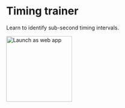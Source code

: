 # Timing trainer
Learn to identify sub-second timing intervals.

<a href="https://adil.hanney.org/timing/">
  <img src="https://user-images.githubusercontent.com/21128619/175814930-1dbe80bf-3b62-4356-90b1-f9cde05578f8.png" width=175 alt="Launch as web app">
</a>
<br/>
